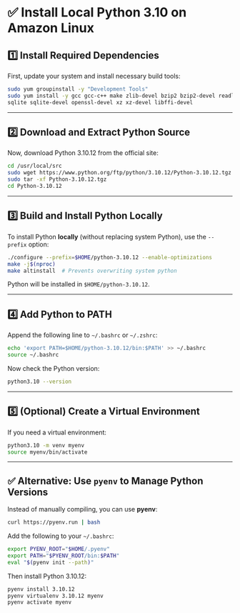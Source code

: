 # ✅ **Install Local Python 3.10 on Amazon Linux**  

## **1️⃣ Install Required Dependencies**  
First, update your system and install necessary build tools:  

```bash
sudo yum groupinstall -y "Development Tools"
sudo yum install -y gcc gcc-c++ make zlib-devel bzip2 bzip2-devel readline-devel \
sqlite sqlite-devel openssl-devel xz xz-devel libffi-devel
```

---

## **2️⃣ Download and Extract Python Source**  
Now, download Python 3.10.12 from the official site:  

```bash
cd /usr/local/src
sudo wget https://www.python.org/ftp/python/3.10.12/Python-3.10.12.tgz
sudo tar -xf Python-3.10.12.tgz
cd Python-3.10.12
```

---

## **3️⃣ Build and Install Python Locally**  
To install Python **locally** (without replacing system Python), use the `--prefix` option:

```bash
./configure --prefix=$HOME/python-3.10.12 --enable-optimizations
make -j$(nproc)
make altinstall  # Prevents overwriting system python
```

Python will be installed in `$HOME/python-3.10.12`.

---

## **4️⃣ Add Python to PATH**  
Append the following line to `~/.bashrc` or `~/.zshrc`:

```bash
echo 'export PATH=$HOME/python-3.10.12/bin:$PATH' >> ~/.bashrc
source ~/.bashrc
```

Now check the Python version:

```bash
python3.10 --version
```

---

## **5️⃣ (Optional) Create a Virtual Environment**  
If you need a virtual environment:

```bash
python3.10 -m venv myenv
source myenv/bin/activate
```

---

## ✅ **Alternative: Use `pyenv` to Manage Python Versions**  
Instead of manually compiling, you can use **pyenv**:  

```bash
curl https://pyenv.run | bash
```

Add the following to your `~/.bashrc`:

```bash
export PYENV_ROOT="$HOME/.pyenv"
export PATH="$PYENV_ROOT/bin:$PATH"
eval "$(pyenv init --path)"
```

Then install Python 3.10.12:

```bash
pyenv install 3.10.12
pyenv virtualenv 3.10.12 myenv
pyenv activate myenv
```
